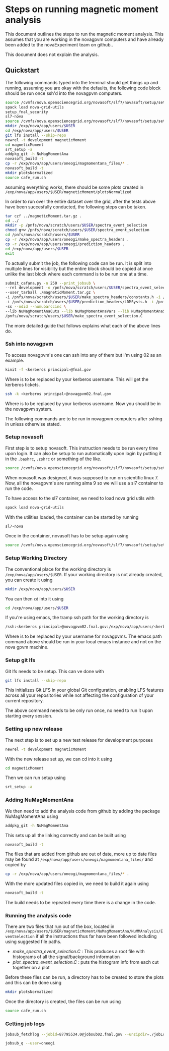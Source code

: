 # Steps on running magnetic moment analysis

This document outlines the steps to run the magnetic moment analysis.
This assumes that you are working in the novagpvm computers and have already been added to the novaExperiment team on github..

This document does not explain the analysis.

## Quickstart

The following commands typed into the terminal should get things up and running, assuming you are okay with the defaults, the following code block should be run once ssh'd into the novagpvm computers.

```bash
source /cvmfs/nova.opensciencegrid.org/novasoft/slf7/novasoft/setup/setup_nova.sh
spack load nova-grid-utils
setup_fnal_security
sl7-nova
source /cvmfs/nova.opensciencegrid.org/novasoft/slf7/novasoft/setup/setup_nova.sh
mkdir /exp/nova/app/users/$USER
cd /exp/nova/app/users/$USER
git lfs install --skip-repo
newrel -t development magneticMoment
cd magneticMoment
srt_setup -a 
addpkg_git -h NuMagMomentAna
novasoft_build -t
cp -r /exp/nova/app/users/oneogi/magmomentana_files/* .
novasoft_build -t
mkdir plotsNormalized
source cafe_run.sh
```

assuming everything works, there should be some plots created in 
`/exp/nova/app/users/$USER/magneticMoment/plotsNormalized`

In order to run over the entire dataset over the grid, after the tests above have been succesfully conducted, the following steps can be taken.

```bash
tar czf ../magneticMoment.tar.gz .
cd ../
mkdir -p /pnfs/nova/scratch/users/$USER/spectra_event_selection
chmod g+w /pnfs/nova/scratch/users/$USER/spectra_event_selection
cd /pnfs/nova/scratch/users/$USER
cp -r /exp/nova/app/users/oneogi/make_spectra_headers .
cp -r /exp/nova/app/users/oneogi/prediction_headers .
cd /exp/nova/app/users/$USER
exit
```

To actually submit the job, the following code can be run.
It is split into multiple lines for visibility but the entire block should be copied at once unlike the last block where each command is to be run one at a time.

 ```bash
submit_cafana.py -n 250 --print_jobsub \
--rel development -o /pnfs/nova/scratch/users/$USER/spectra_event_selection \
--user_tarball ./magneticMoment.tar.gz \
-i /pnfs/nova/scratch/users/$USER/make_spectra_headers/constants.h -i /pnfs/nova/scratch/users/$USER/make_spectra_headers/NuMMCuts.h -i /pnfs/nova/scratch/users/$USER/make_spectra_headers/NuoneCuts.h -i /pnfs/nova/scratch/users/$USER/make_spectra_headers/NuoneHistAxis.h -i /pnfs/nova/scratch/users/$USER/make_spectra_headers/NuoneVars.h -i /pnfs/nova/scratch/users/$USER/make_spectra_headers/NuoneWeights.h \
-i /pnfs/nova/scratch/users/$USER/prediction_headers/LDMSysts.h -i /pnfs/nova/scratch/users/$USER/prediction_headers/NDPredictionSingleElectron.h -i /pnfs/nova/scratch/users/$USER/prediction_headers/OscCalcSingleElectron.h \
-ss --ndid --numubarccinc \
--lib NuMagMomentAnaCuts --lib NuMagMomentAnaVars --lib NuMagMomentAnaSysts --lib NuMagMomentAnaPrediction --lib NuMagMomentAnaOscCalc \
/pnfs/nova/scratch/users/$USER/make_spectra_event_selection.C
```

The more detailed guide that follows explains what each of the above lines do.

### Ssh into novagpvm

To access novagpvm's  one can ssh into any of them but I'm using 02 as an example.

```bash
kinit -f <kerberos principal>@fnal.gov
```

Where  <kerberos principal> is to be replaced by your kerberos username.
This will get the kerberos tickets.

```bash
ssh -k <kerberos principal>@novagpvm02.fnal.gov
```

Where  <kerberos principal> is to be replaced by your kerberos username.
Now you should be in the novagpvm system.

The following commands are to be run in novagpvm computers after sshing in unless otherwise stated.

### Setup novasoft
First step is to setup novasoft. 
This instruction needs to be run every time upon login.
It can also be setup to run automatically upon login by putting it in the `.bashrc`, `.zshrc` or something of the like.

```bash
source /cvmfs/nova.opensciencegrid.org/novasoft/slf7/novasoft/setup/setup_nova.sh
```

When novasoft was designed, it was supposed to run on scientific linux 7.
Now, all the novagpvm's are running alma 9 so we will use a sl7 container to run the code.

To have access to the sl7 container, we need to load nova grid utils  with 

```bash
spack load nova-grid-utils
```

With the utilities loaded, the container can be started by running

```bash
sl7-nova
```

Once in the container, novasoft has to be setup again using

```bash
source /cvmfs/nova.opensciencegrid.org/novasoft/slf7/novasoft/setup/setup_nova.sh
```

### Setup Working Directory

The conventional place for the working directory is `/exp/nova/app/users/$USER`.
If your working directory is not already created, you can create it using 

```bash
mkdir /exp/nova/app/users/$USER
```

You can then `cd` into it using 

```bash
cd /exp/nova/app/users/$USER
```

If you're using emacs, the tramp ssh path for the working directory is

```bash
/ssh:<kerberos principal>@novagpvm02.fnal.gov:/exp/nova/app/users/<kerberos principal>
```

Where <kerberos principal> is to be replaced by your username for novagpvms.
The emacs path command above should be run in your local emacs instance and not on the nova gpvm machine.

### Setup git lfs

Git lfs needs to be setup.
This can ve done with 

```bash
git lfs install --skip-repo
```

This initializes Git LFS in your global Git configuration, enabling LFS features across all your repositories while not affecting the configuration of your current repository.

The above command needs to be only run once, no need to run it upon starting every session.

### Setting up new release

The next step is to set up a new test release for development purposes

```bash
newrel -t development magneticMoment
```

With the new release set up, we can cd into it using 

```bash
cd magneticMoment
```

Then we can run setup using

```bash
srt_setup -a 
```

### Adding NuMagMomentAna

We then need to add the analysis code from github by adding the package NuMagMomentAna using

```bash 
addpkg_git -h NuMagMomentAna
```

This sets up all the linking correctly and  can be built using

```bash 
novasoft_build -t
```

The files that are added from github are out of date, more up to date files may be found at `/exp/nova/app/users/oneogi/magmomentana_files/` and copied by

```bash
cp -r /exp/nova/app/users/oneogi/magmomentana_files/* .
```

With the more updated files copied in, we need to build it again using

```bash 
novasoft_build -t
```

The build needs to be repeated every time there is a change in the code.

### Running the analysis code 

There are two files that run out of the box, located in `/exp/nova/app/users/$USER/magneticMoment/NuMagMomentAna/NuMMAnalysis/EventSelection` if all the instructions thus far have been followed including using suggested file paths. 

- *make_spectra_event_selection.C* : This produces a root file with histograms of all the signal/background information
- *plot_spectra_event_selection.C* : puts the histogram info from each cut together on a plot

Before these files can be run, a directory has to be created to store the plots and this can be done using

```bash
mkdir plotsNormalized
```

Once the directory is created, the files can be run using 

```bash
source cafe_run.sh
```

### Getting job logs

```bash
jobsub_fetchlog --jobid=87795534.0@jobsub02.fnal.gov --unzipdir=./jobLogs
```

```bash
jobsub_q --user=oneogi
```

